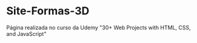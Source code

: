 # Site-Formas-3D
Página realizada no curso da Udemy "30+ Web Projects with HTML, CSS, and JavaScript" 
